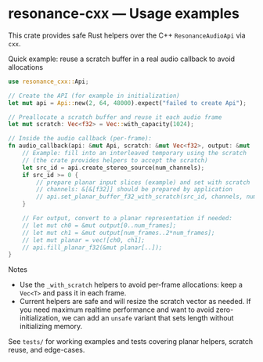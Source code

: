# resonance-cxx — Usage examples

This crate provides safe Rust helpers over the C++ `ResonanceAudioApi` via `cxx`.

Quick example: reuse a scratch buffer in a real audio callback to avoid allocations

```rust
use resonance_cxx::Api;

// Create the API (for example in initialization)
let mut api = Api::new(2, 64, 48000).expect("failed to create Api");

// Preallocate a scratch buffer and reuse it each audio frame
let mut scratch: Vec<f32> = Vec::with_capacity(1024);

// Inside the audio callback (per-frame):
fn audio_callback(api: &mut Api, scratch: &mut Vec<f32>, output: &mut [f32], num_channels: usize, num_frames: usize) {
    // Example: fill into an interleaved temporary using the scratch
    // (the crate provides helpers to accept the scratch)
    let src_id = api.create_stereo_source(num_channels);
    if src_id >= 0 {
        // prepare planar input slices (example) and set with scratch
        // channels: &[&[f32]] should be prepared by application
        // api.set_planar_buffer_f32_with_scratch(src_id, channels, num_frames, scratch);
    }

    // For output, convert to a planar representation if needed:
    // let mut ch0 = &mut output[0..num_frames];
    // let mut ch1 = &mut output[num_frames..2*num_frames];
    // let mut planar = vec![ch0, ch1];
    // api.fill_planar_f32(&mut planar[..]);
}
```

Notes
- Use the `_with_scratch` helpers to avoid per-frame allocations: keep a `Vec<T>` and pass it in each frame.
- Current helpers are safe and will resize the scratch vector as needed. If you need maximum realtime performance and want to avoid zero-initialization, we can add an `unsafe` variant that sets length without initializing memory.

See `tests/` for working examples and tests covering planar helpers, scratch reuse, and edge-cases.
